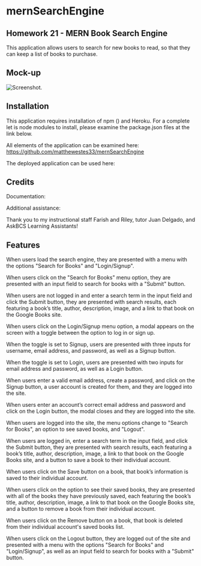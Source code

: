 # mernSearchEngine

## Homework 21 - MERN Book Search Engine

This application allows users to search for new books to read, so that they can keep a list of books to purchase.

## Mock-up

![Screenshot.](./assets/screenshot.jpg)

## Installation

This application requires installation of npm () and Heroku. For a complete let is node modules to install, please examine the package.json files at the link below.

All elements of the application can be examined here: https://github.com/matthewestes33/mernSearchEngine

The deployed application can be used here: 

## Credits

Documentation:



Additional assistance:

Thank you to my instructional staff Farish and Riley, tutor Juan Delgado, and AskBCS Learning Assistants!

## Features

When users load the search engine, they are presented with a menu with the options "Search for Books" and "Login/Signup".

When users click on the "Search for Books" menu option, they are presented with an input field to search for books with a "Submit" button.

When users are not logged in and enter a search term in the input field and click the Submit button, they are presented with search results, each featuring a book’s title, author, description, image, and a link to that book on the Google Books site.

When users click on the Login/Signup menu option, a modal appears on the screen with a toggle between the option to log in or sign up.

When the toggle is set to Signup, users are presented with three inputs for username, email address, and password, as well as a Signup button.

When the toggle is set to Login, users are presented with two inputs for email address and password, as well as a Login button.

When users enter a valid email address, create a password, and click on the Signup button, a user account is created for them, and they are logged into the site.

When users enter an account’s correct email address and password and click on the Login button, the modal closes and they are logged into the site.

When users are logged into the site, the menu options change to "Search for Books", an option to see saved books, and "Logout".

When users are logged in, enter a search term in the input field, and click the Submit button, they are presented with search results, each featuring a book’s title, author, description, image, a link to that book on the Google Books site, and a button to save a book to their individual account.

When users click on the Save button on a book, that book’s information is saved to their individual account.

When users click on the option to see their saved books, they are presented with all of the books they have previously saved, each featuring the book’s title, author, description, image, a link to that book on the Google Books site, and a button to remove a book from their individual account.

When users click on the Remove button on a book, that book is deleted from their individual account's saved books list.

When users click on the Logout button, they are logged out of the site and  presented with a menu with the options "Search for Books" and "Login/Signup", as well as an input field to search for books with a "Submit" button.

